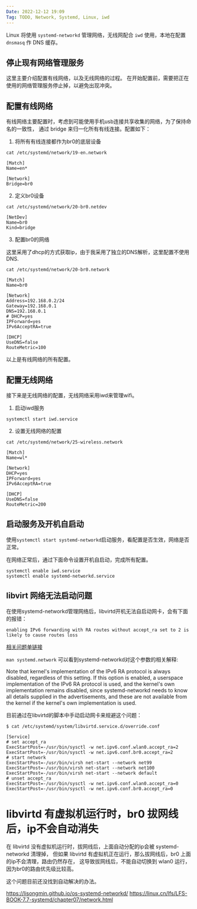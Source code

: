 ```yaml
---
Date: 2022-12-12 19:09
Tag: TODO, Network, Systemd, Linux, iwd
---
```


Linux 将使用 `systemd-networkd` 管理网络，无线网配合 `iwd` 使用，本地在配置 `dnsmasq` 作 DNS 缓存。

## 停止现有网络管理服务

这里主要介绍配置有线网络，以及无线网络的过程。 在开始配置前，需要把正在使用的网络管理服务停止掉，以避免出现冲突。

## 配置有线网络

有线网络主要配置时，考虑到可能使用手机usb连接共享收集的网络，为了保持命名的一致性， 通过 bridge 来归一化所有有线连接。配置如下：

1.  将所有有线连接都作为br0的底层设备

```
cat /etc/systemd/network/19-en.network
```

```
[Match]
Name=en*

[Network]
Bridge=br0
```

2.  定义br0设备

```
cat /etc/systemd/network/20-br0.netdev
```

```
[NetDev]
Name=br0
Kind=bridge
```

3.  配置br0的网络

这里采用了dhcp的方式获取ip，由于我采用了独立的DNS解析，这里配置不使用DNS.

```
cat /etc/systemd/network/20-br0.network
```

```
[Match]
Name=br0

[Network]
Address=192.168.0.2/24
Gateway=192.168.0.1
DNS=192.168.0.1
# DHCP=yes
IPForward=yes
IPv6AcceptRA=true

[DHCP]
UseDNS=false
RouteMetric=100
```

以上是有线网络的所有配置。

## 配置无线网络

接下来是无线网络的配置，无线网络采用iwd来管理wifi。

1.  启动iwd服务
```
systemctl start iwd.service
```
2.  设置无线网络的配置

```
cat /etc/systemd/network/25-wireless.network
```

```
[Match]
Name=wl*

[Network]
DHCP=yes
IPForward=yes
IPv6AcceptRA=true

[DHCP]
UseDNS=false
RouteMetric=200
```

## 启动服务及开机自启动

使用`systemctl start systemd-networkd`启动服务，看配置是否生效，网络是否正常。

在网络正常后，通过下面命令设置开机自启动，完成所有配置。

```
systemctl enable iwd.service
systemctl enable systemd-networkd.service
```

## libvirt 网络无法启动问题

在使用systemd-networkd管理网络后，libvirtd开机无法自启动网卡，会有下面的报错：

```
enabling IPv6 forwarding with RA routes without accept_ra set to 2 is likely to cause routes loss
```

[相关问题单链接](https://bugzilla.redhat.com/show_bug.cgi?id=1639087)

`man systemd.network` 可以看到systemd-networkd对这个参数的相关解释:

Note that kernel's implementation of the IPv6 RA protocol is always disabled, regardless of this setting. If this option is enabled, a userspace implementation of the IPv6 RA protocol is used, and the kernel's own implementation remains disabled, since systemd-networkd needs to know all details supplied in the advertisements, and these are not available from the kernel if the kernel's own implementation is used.

目前通过在libvirtd的脚本中手动启动网卡来规避这个问题：

```
$ cat /etc/systemd/system/libvirtd.service.d/override.conf
```

```
[Service]
# set accept_ra
ExecStartPost=-/usr/bin/sysctl -w net.ipv6.conf.wlan0.accept_ra=2
ExecStartPost=-/usr/bin/sysctl -w net.ipv6.conf.br0.accept_ra=2
# start network
ExecStartPost=-/usr/bin/virsh net-start --network net99
ExecStartPost=-/usr/bin/virsh net-start --network net100
ExecStartPost=-/usr/bin/virsh net-start --network default
# unset accept_ra
ExecStartPost=-/usr/bin/sysctl -w net.ipv6.conf.wlan0.accept_ra=0
ExecStartPost=-/usr/bin/sysctl -w net.ipv6.conf.br0.accept_ra=0
```

# libvirtd 有虚拟机运行时，br0 拔网线后，ip不会自动消失

在 libvirtd 没有虚拟机运行时，拔网线后，上面自动分配的ip会被 systemd-networkd 清理掉， 但如果 libvirtd 有虚拟机正在运行，那么拔网线后，br0 上面的ip不会清理，路由仍然存在， 这导致拔网线后，不能自动切换到 wlan0 运行，因为br0的路由优先级比较高。

这个问题目前还没找到自动解决的办法。


https://lisongmin.github.io/os-systemd-networkd/
https://linux.cn/lfs/LFS-BOOK-7.7-systemd/chapter07/network.html